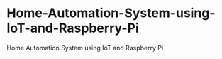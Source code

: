 # Home-Automation-System-using-IoT-and-Raspberry-Pi
Home Automation System using IoT and Raspberry Pi
